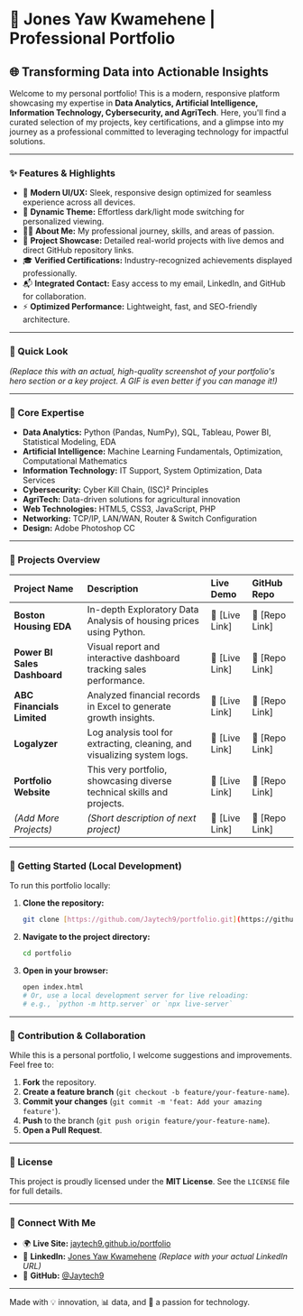 # 🚀 Jones Yaw Kwamehene | Professional Portfolio

## 🌐 Transforming Data into Actionable Insights

Welcome to my personal portfolio! This is a modern, responsive platform showcasing my expertise in **Data Analytics, Artificial Intelligence, Information Technology, Cybersecurity, and AgriTech**. Here, you'll find a curated selection of my projects, key certifications, and a glimpse into my journey as a professional committed to leveraging technology for impactful solutions.

---

### ✨ Features & Highlights

* 🎨 **Modern UI/UX:** Sleek, responsive design optimized for seamless experience across all devices.
* 🌙 **Dynamic Theme:** Effortless dark/light mode switching for personalized viewing.
* 👨‍💻 **About Me:** My professional journey, skills, and areas of passion.
* 📂 **Project Showcase:** Detailed real-world projects with live demos and direct GitHub repository links.
* 🎓 **Verified Certifications:** Industry-recognized achievements displayed professionally.
* 📬 **Integrated Contact:** Easy access to my email, LinkedIn, and GitHub for collaboration.
* ⚡ **Optimized Performance:** Lightweight, fast, and SEO-friendly architecture.

---

### 📸 Quick Look

*(Replace this with an actual, high-quality screenshot of your portfolio's hero section or a key project. A GIF is even better if you can manage it!)*

---

### 🎯 Core Expertise

* **Data Analytics:** Python (Pandas, NumPy), SQL, Tableau, Power BI, Statistical Modeling, EDA
* **Artificial Intelligence:** Machine Learning Fundamentals, Optimization, Computational Mathematics
* **Information Technology:** IT Support, System Optimization, Data Services
* **Cybersecurity:** Cyber Kill Chain, (ISC)² Principles
* **AgriTech:** Data-driven solutions for agricultural innovation
* **Web Technologies:** HTML5, CSS3, JavaScript, PHP
* **Networking:** TCP/IP, LAN/WAN, Router & Switch Configuration
* **Design:** Adobe Photoshop CC

---

### 📂 Projects Overview

| Project Name            | Description                                                                 | Live Demo         | GitHub Repo       |
| :---------------------- | :-------------------------------------------------------------------------- | :---------------- | :---------------- |
| **Boston Housing EDA** | In-depth Exploratory Data Analysis of housing prices using Python.          | 🔗 [Live Link]    | 🔗 [Repo Link]    |
| **Power BI Sales Dashboard** | Visual report and interactive dashboard tracking sales performance.       | 🔗 [Live Link]    | 🔗 [Repo Link]    |
| **ABC Financials Limited** | Analyzed financial records in Excel to generate growth insights.             | 🔗 [Live Link]    | 🔗 [Repo Link]    |
| **Logalyzer** | Log analysis tool for extracting, cleaning, and visualizing system logs.    | 🔗 [Live Link]    | 🔗 [Repo Link]    |
| **Portfolio Website** | This very portfolio, showcasing diverse technical skills and projects.       | 🔗 [Live Link]    | 🔗 [Repo Link]    |
| *(Add More Projects)* | *(Short description of next project)* | 🔗 [Live Link]    | 🔗 [Repo Link]    |

---

### 🚀 Getting Started (Local Development)

To run this portfolio locally:

1.  **Clone the repository:**
    ```bash
    git clone [https://github.com/Jaytech9/portfolio.git](https://github.com/Jaytech9/portfolio.git)
    ```
2.  **Navigate to the project directory:**
    ```bash
    cd portfolio
    ```
3.  **Open in your browser:**
    ```bash
    open index.html 
    # Or, use a local development server for live reloading:
    # e.g., `python -m http.server` or `npx live-server`
    ```

---

### 🤝 Contribution & Collaboration

While this is a personal portfolio, I welcome suggestions and improvements. Feel free to:

1.  **Fork** the repository.
2.  **Create a feature branch** (`git checkout -b feature/your-feature-name`).
3.  **Commit your changes** (`git commit -m 'feat: Add your amazing feature'`).
4.  **Push** to the branch (`git push origin feature/your-feature-name`).
5.  **Open a Pull Request**.

---

### 📄 License

This project is proudly licensed under the **MIT License**. See the `LICENSE` file for full details.

---

### 🔗 Connect With Me

* 🌍 **Live Site:** [jaytech9.github.io/portfolio](https://jaytech9.github.io/portfolio)
* 💼 **LinkedIn:** [Jones Yaw Kwamehene](https://www.linkedin.com/in/jones-yaw-kwamehene/) *(Replace with your actual LinkedIn URL)*
* 🐙 **GitHub:** [@Jaytech9](https://github.com/Jaytech9)

---

Made with 💡 innovation, 📊 data, and 🌱 a passion for technology.